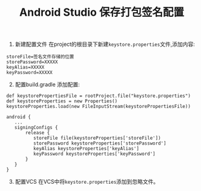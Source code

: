 ﻿---
title: Android Studio 保存打包签名配置
---

1. 新建配置文件
在project的根目录下新建`keystore.properties`文件,添加内容:
```
storeFile=签名文件存储的位置
storePassword=XXXXX
keyAlias=XXXXX
keyPassword=XXXXX
```
2. 配置build.gradle
添加配置:
```
def keystorePropertiesFile = rootProject.file("keystore.properties")
def keystoreProperties = new Properties()
keystoreProperties.load(new FileInputStream(keystorePropertiesFile))

android {
   ...
   signingConfigs {
       release {
          storeFile file(keystoreProperties['storeFile'])
          storePassword keystoreProperties['storePassword']
          keyAlias keystoreProperties['keyAlias']
          keyPassword keystoreProperties['keyPassword']
       }
   }
}
```
3. 配置VCS
在VCS中将`keystore.properties`添加到忽略文件。




